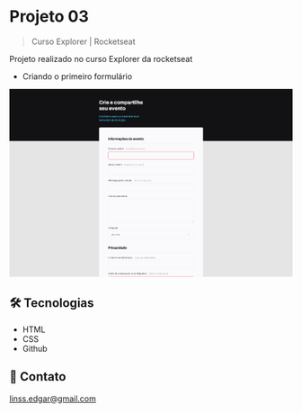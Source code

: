 # Projeto 03

> Curso Explorer | Rocketseat

Projeto realizado no curso Explorer da rocketseat

* Criando o primeiro formulário

![preview](./.github/preview.png)


## 🛠 Tecnologias

- HTML
- CSS
- Github

## 📩 Contato

linss.edgar@gmail.com
